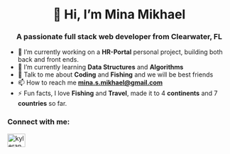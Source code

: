 <h1 align="center">👋 Hi, I’m Mina Mikhael</h1>
<h3 align="center">A passionate full stack web developer from Clearwater, FL</h3>

- 🔭 I’m currently working on a **HR-Portal** personal project, building both back and front ends.
- 🌱 I’m currently learning **Data Structures** and **Algorithms**
- 💞️ Talk to me about **Coding** and **Fishing** and we will be best friends 
- 📫 How to reach me **mina.s.mikhael@gmail.com**
- ⚡ Fun facts, I love **Fishing** and **Travel**, made it to 4 **continents** and 7 **countries** so far. 

<h3 align="left">Connect with me:</h3>
<a href="https://linkedin.com/in/mina-s-mikhael" target="blank"><img align="center" src="https://raw.githubusercontent.com/rahuldkjain/github-profile-readme-generator/master/src/images/icons/Social/linked-in-alt.svg" alt="kylerandrews" height="30" width="40" /></a>


